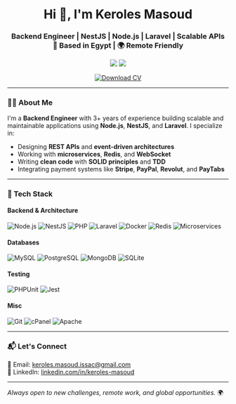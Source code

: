 <h1 align="center">Hi 👋, I'm Keroles Masoud</h1>
<h3 align="center">
  Backend Engineer | NestJS | Node.js | Laravel | Scalable APIs  
  <br/>📍 Based in Egypt | 🌍 Remote Friendly
</h3>

<p align="center">
  <a href="mailto:keroles.masoud.issac@gmail.com"><img src="https://img.shields.io/badge/-Email-D14836?style=flat&logo=gmail&logoColor=white"/></a>
  <a href="https://www.linkedin.com/in/keroles-masoud"><img src="https://img.shields.io/badge/-LinkedIn-0077B5?style=flat&logo=linkedin&logoColor=white"/></a>
</p>

<p align="center">
  <a href="Keroles-Masoud-CV-06-2025.pdf" download>
    <img src="https://img.shields.io/badge/📄 Download%20CV-EA4335?style=for-the-badge&logo=adobeacrobatreader&logoColor=white" alt="Download CV">
  </a>
</p>

---

### 🧑‍💻 About Me

I'm a **Backend Engineer** with 3+ years of experience building scalable and maintainable applications using **Node.js**, **NestJS**, and **Laravel**. I specialize in:

- Designing **REST APIs** and **event-driven architectures**
- Working with **microservices**, **Redis**, and **WebSocket**
- Writing **clean code** with **SOLID principles** and **TDD**
- Integrating payment systems like **Stripe**, **PayPal**, **Revolut**, and **PayTabs**

---

### 🚀 Tech Stack

#### Backend & Architecture

![Node.js](https://img.shields.io/badge/Node.js-339933?logo=node.js&logoColor=white&style=flat)
![NestJS](https://img.shields.io/badge/NestJS-E0234E?logo=nestjs&logoColor=white&style=flat)
![PHP](https://img.shields.io/badge/PHP-777BB4?logo=php&logoColor=white&style=flat)
![Laravel](https://img.shields.io/badge/Laravel-FC4949?logo=laravel&logoColor=white&style=flat)
![Docker](https://img.shields.io/badge/Docker-2496ED?logo=docker&logoColor=white&style=flat)
![Redis](https://img.shields.io/badge/Redis-DC382D?logo=redis&logoColor=white&style=flat)
![Microservices](https://img.shields.io/badge/Microservices-000000?style=flat)

#### Databases

![MySQL](https://img.shields.io/badge/MySQL-4479A1?logo=mysql&logoColor=white&style=flat)
![PostgreSQL](https://img.shields.io/badge/PostgreSQL-4169E1?logo=postgresql&logoColor=white&style=flat)
![MongoDB](https://img.shields.io/badge/MongoDB-47A248?logo=mongodb&logoColor=white&style=flat)
![SQLite](https://img.shields.io/badge/SQLite-003B57?logo=sqlite&logoColor=white&style=flat)

#### Testing

![PHPUnit](https://img.shields.io/badge/PHPUnit-6C7280?style=flat)
![Jest](https://img.shields.io/badge/Jest-C21325?logo=jest&logoColor=white&style=flat)

#### Misc

![Git](https://img.shields.io/badge/GIT-F05032?logo=git&logoColor=white&style=flat)
![cPanel](https://img.shields.io/badge/cPanel-FF6C2C?style=flat)
![Apache](https://img.shields.io/badge/Apache-D22128?logo=apache&logoColor=white&style=flat)

---

### 📬 Let's Connect

📧 Email: [keroles.masoud.issac@gmail.com](mailto:keroles.masoud.issac@gmail.com)  
🔗 LinkedIn: [linkedin.com/in/keroles-masoud](https://www.linkedin.com/in/keroles-masoud)

---

*Always open to new challenges, remote work, and global opportunities.* 🌍
